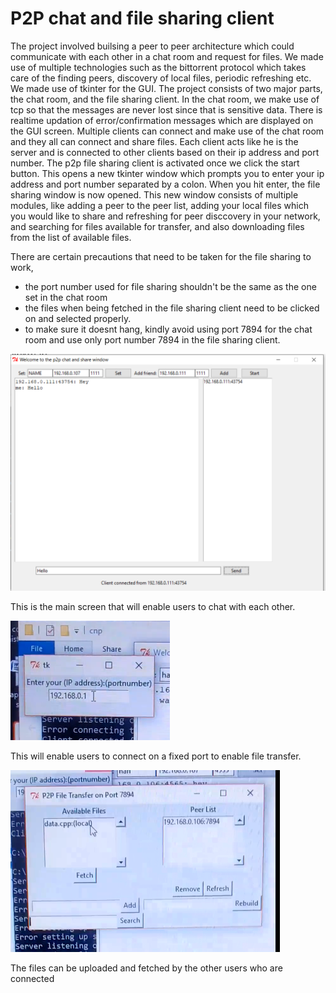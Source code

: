 # P2P chat and file sharing client

The project involved builsing a peer to peer architecture which could communicate with each other in a chat room and request for files. We made use of multiple technologies such as the bittorrent protocol which takes care of the finding peers, discovery of local files, periodic refreshing etc. We made use of tkinter for the GUI. The project consists of two major parts, the chat room, and the file sharing client.
In the chat room, we make use of tcp so that the messages are never lost since that is sensitive data. There is realtime updation of error/confirmation messages which are displayed on the GUI screen. Multiple clients can connect and make use of the chat room and they all can connect and share files. Each client acts like he is the server and is connected to other clients based on their ip address and port number.
The p2p file sharing client is activated once we click the start button. This opens a new tkinter window which prompts you to enter your ip address and port number separated by a colon. When you hit enter, the file sharing window is now opened.
This new window consists of multiple modules, like adding a peer to the peer list, adding your local files which you would like to share and refreshing for peer disccovery in your network, and searching for files available for transfer, and also downloading files from the list of available files.

There are certain precautions that need to be taken for the file sharing to work,
- the port number used for file sharing shouldn't be the same as the one set in the chat room
- the files when being fetched in the file sharing client need to be clicked on and selected properly.
- to make sure it doesnt hang, kindly avoid using port 7894 for the chat room and use only port number 7894 in the file sharing client.


![MainUI](/UI1.PNG)

This is the main screen that will enable users to chat with each other.

![Start](/gui2.png)

This will enable users to connect on a fixed port to enable file transfer.

![Transferfiles](/guifiletransfer.png)

The files can be uploaded and fetched by the other users who are connected
